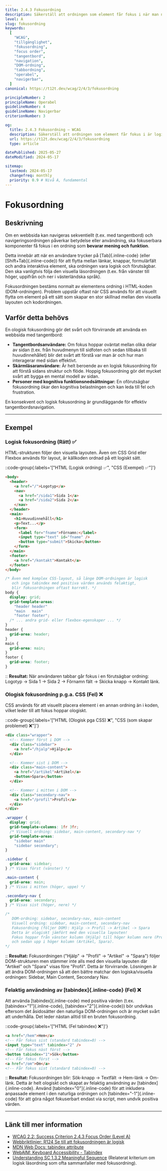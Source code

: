 ```yaml
---
title: 2.4.3 Fokusordning
description: Säkerställ att ordningen som element får fokus i när man navigerar med tangentbord är logisk och meningsfull.
level: A
slug: fokusordning
keywords:
  [
    "WCAG",
    "tillgänglighet",
    "fokusordning",
    "focus order",
    "tangentbord",
    "navigation",
    "DOM-ordning",
    "tabbordning",
    "operabel",
    "navigerbar",
  ]
canonical: https://t12t.dev/wcag/2/4/3/fokusordning

principleNumber: 2
principleName: Operabel
guidelineNumber: 4
guidelineName: Navigerbar
criterionNumber: 3

og:
  title: 2.4.3 Fokusordning – WCAG
  description: Säkerställ att ordningen som element får fokus i är logisk.
  url: https://t12t.dev/wcag/2/4/3/fokusordning
  type: article

datePublished: 2025-05-27
dateModified: 2024-05-17

sitemap:
  lastmod: 2024-05-17
  changefreq: monthly
  priority: 0.9 # Nivå A, fundamental
---
```


# Fokusordning

## Beskrivning

Om en webbsida kan navigeras sekventiellt (t.ex. med tangentbord) och navigeringsordningen påverkar betydelse eller användning, ska fokuserbara komponenter få fokus i en ordning som **bevarar mening och funktion**.

Detta innebär att när en användare trycker på [Tab]{.inline-code} (eller [Shift+Tab]{.inline-code}) för att flytta mellan länkar, knappar, formulärfält och andra interaktiva element, ska ordningen vara logisk och förutsägbar. Den ska vanligtvis följa den visuella läsordningen (t.ex. från vänster till höger, uppifrån och ner i västerländska språk).

Fokusordningen bestäms normalt av elementens ordning i HTML-koden (DOM-ordningen). Problem uppstår oftast när CSS används för att visuellt flytta om element på ett sätt som skapar en stor skillnad mellan den visuella layouten och kodordningen.

## Varför detta behövs

En ologisk fokusordning gör det svårt och förvirrande att använda en webbsida med tangentbord:

- **Tangentbordsanvändare:** Om fokus hoppar oväntat mellan olika delar av sidan (t.ex. från huvudmenyn till sidfoten och sedan tillbaka till huvudinnehållet) blir det svårt att förstå var man är och hur man interagerar med sidan effektivt.
- **Skärmläsaranvändare:** Är helt beroende av en logisk fokusordning för att förstå sidans struktur och flöde. Hoppig fokusordning gör det mycket svårt att bygga en mental modell av sidan.
- **Personer med kognitiva funktionsnedsättningar:** En oförutsägbar fokusordning ökar den kognitiva belastningen och kan leda till fel och frustration.

En konsekvent och logisk fokusordning är grundläggande för effektiv tangentbordsnavigation.

---

## Exempel

### Logisk fokusordning (Rätt) ✅

HTML-strukturen följer den visuella layouten. Även om CSS Grid eller Flexbox används för layout, är källkoden ordnad på ett logiskt sätt.

::code-group{:labels='["HTML (Logisk ordning) ✅", "CSS (Exempel) ✅"]'}

```html showLineNumbers
<body>
  <header>
    <a href="/">Logotyp</a>
    <nav>
      <a href="/sida1">Sida 1</a>
      <a href="/sida2">Sida 2</a>
    </nav>
  </header>
  <main>
    <h1>Huvudinnehåll</h1>
    <p>Text...</p>
    <form>
      <label for="fname">Förnamn:</label>
      <input type="text" id="fname" />
      <button type="submit">Skicka</button>
    </form>
  </main>
  <footer>
    <a href="/kontakt">Kontakt</a>
  </footer>
</body>
```

```css showLineNumbers
/* Även med komplex CSS-layout, så länge DOM-ordningen är logisk
   och inga tabindex med positiva värden används felaktigt,
   blir fokusordningen oftast korrekt. */
body {
  display: grid;
  grid-template-areas:
    "header header"
    "main   main"
    "footer footer";
  /* ... andra grid- eller flexbox-egenskaper ... */
}
header {
  grid-area: header;
}
main {
  grid-area: main;
}
footer {
  grid-area: footer;
}
```

::
**Resultat:** När användaren tabbar går fokus i en förutsägbar ordning: Logotyp -> Sida 1 -> Sida 2 -> Förnamn fält -> Skicka knapp -> Kontakt länk.

### Ologisk fokusordning p.g.a. CSS (Fel) ❌

CSS används för att visuellt placera element i en annan ordning än i koden, vilket leder till att fokus hoppar ologiskt.

::code-group{:labels='["HTML (Ologisk pga CSS) ❌", "CSS (som skapar problemet) ❌"]'}

```html {1-3, 5-7, 9-11} showLineNumbers
<div class="wrapper">
  <!-- Kommer först i DOM -->
  <div class="sidebar">
    <a href="/hjalp">Hjälp</a>
  </div>

  <!-- Kommer sist i DOM -->
  <div class="main-content">
    <a href="/artikel">Artikel</a>
    <button>Spara</button>
  </div>

  <!-- Kommer i mitten i DOM -->
  <div class="secondary-nav">
    <a href="/profil">Profil</a>
  </div>
</div>
```

```css showLineNumbers
.wrapper {
  display: grid;
  grid-template-columns: 1fr 3fr;
  /* Visuell ordning: sidebar, main-content, secondary-nav */
  grid-template-areas:
    "sidebar main"
    "sidebar secondary";
}

.sidebar {
  grid-area: sidebar;
} /* Visas först (vänster) */

.main-content {
  grid-area: main;
} /* Visas i mitten (höger, uppe) */

.secondary-nav {
  grid-area: secondary;
} /* Visas sist (höger, nere) */

/*
   DOM-ordning: sidebar, secondary-nav, main-content
   Visuell ordning: sidebar, main-content, secondary-nav
   Fokusordning (följer DOM): Hjälp -> Profil -> Artikel -> Spara
   Detta är ologiskt jämfört med den visuella layouten!
   Fokus hoppar från vänster kolumn (Hjälp) till höger kolumn nere (Profil)
   och sedan upp i höger kolumn (Artikel, Spara).
*/
```

::
**Resultat:** Fokusordningen ("Hjälp" -> "Profil" -> "Artikel" -> "Spara") följer DOM-strukturen men stämmer inte alls med den visuella layouten där "Artikel" och "Spara" visas före "Profil". Detta är förvirrande. Lösningen är att ändra DOM-ordningen så att den bättre matchar den logiska/visuella ordningen: Sidebar, Main Content, Secondary Nav.

### Felaktig användning av [tabindex]{.inline-code} (Fel) ❌

Att använda [tabindex]{.inline-code} med positiva värden (t.ex. [tabindex="1"]{.inline-code}, [tabindex="2"]{.inline-code}) bör undvikas eftersom det åsidosätter den naturliga DOM-ordningen och är mycket svårt att underhålla. Det leder nästan alltid till en bruten fokusordning.

::code-group{:labels='["HTML (Fel tabindex) ❌"]'}

```html showLineNumbers
<a href="/hem">Hem</a>
<!-- Får fokus sist (standard tabindex=0) -->
<input type="text" tabindex="2" />
<!-- Får fokus näst först -->
<button tabindex="1">Sök</button>
<!-- Får fokus först -->
<a href="/om">Om</a>
<!-- Får fokus sist (standard tabindex=0) -->
```

::
**Resultat:** Fokusordningen blir: Sök-knapp -> Textfält -> Hem-länk -> Om-länk. Detta är helt ologiskt och skapat av felaktig användning av [tabindex]{.inline-code}. Använd [tabindex="0"]{.inline-code} för att inkludera anpassade element i den naturliga ordningen och [tabindex="-1"]{.inline-code} för att göra något fokuserbart endast via script, men undvik positiva värden.

---

## Länk till mer information

- [WCAG 2.2: Success Criterion 2.4.3 Focus Order (Level A)](https://www.w3.org/WAI/WCAG22/Understanding/focus-order.html)
- [Webbriktlinjer: R124 Se till att fokusordningen är logisk](https://www.digg.se/webbriktlinjer/alla-webbriktlinjer/se-till-att-fokusordningen-ar-logisk)
- [MDN Web Docs: tabindex attribute](https://developer.mozilla.org/en-US/docs/Web/HTML/Global_attributes/tabindex)
- [WebAIM: Keyboard Accessibility - Tabindex](https://webaim.org/techniques/keyboard/tabindex)
- [Understanding SC 1.3.2 Meaningful Sequence](https://www.w3.org/WAI/WCAG22/Understanding/meaningful-sequence.html) (Relaterat kriterium om logisk läsordning som ofta sammanfaller med fokusordning).
